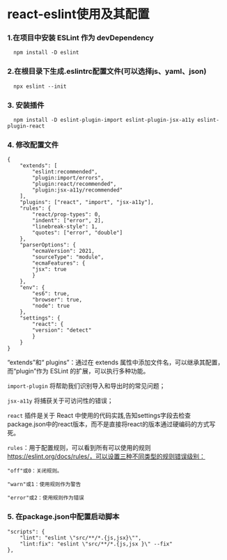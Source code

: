 # react-eslint使用及其配置

### 1.在项目中安装 ESLint 作为 devDependency
      npm install -D eslint

### 2.在根目录下生成.eslintrc配置文件(可以选择js、yaml、json)
      npx eslint --init

### 3. 安装插件
      npm install -D eslint-plugin-import eslint-plugin-jsx-a11y eslint-plugin-react

### 4. 修改配置文件
```
{
	"extends": [
		"eslint:recommended",
		"plugin:import/errors",
		"plugin:react/recommended",
		"plugin:jsx-a11y/recommended"
	],
	"plugins": ["react", "import", "jsx-a11y"],
	"rules": {
		"react/prop-types": 0,
		"indent": ["error", 2],
		"linebreak-style": 1,
		"quotes": ["error", "double"]
	},
	"parserOptions": {
		"ecmaVersion": 2021,
		"sourceType": "module",
		"ecmaFeatures": {
		"jsx": true
		}
	},
	"env": {
		"es6": true,
		"browser": true,
		"node": true
	},
	"settings": {
		"react": {
		"version": "detect"
		}
	}
}

```
“extends”和“ plugins”：通过在 extends 属性中添加文件名，可以继承其配置，而“plugin”作为 ESLint 的扩展，可以执行多种功能。  

`import-plugin` 将帮助我们识别导入和导出时的常见问题；  

`jsx-a11y` 将捕获关于可访问性的错误；  

`react` 插件是关于 React 中使用的代码实践,告知settings字段去检查package.json中的react版本，而不是直接将react的版本通过硬编码的方式写死。   

`rules`：用于配置规则，可以看到所有可以使用的规则 https://eslint.org/docs/rules/，可以设置三种不同类型的规则错误级别：   

	"off"或0：关闭规则。   

	"warn"或1：使用规则作为警告   

	"error"或2：使用规则作为错误   
### 5. 在package.json中配置启动脚本
	"scripts": { 
	    "lint": "eslint \"src/**/*.{js,jsx}\"", 
	    "lint:fix": "eslint \"src/**/*.{js,jsx }\" --fix" 
	},
	

